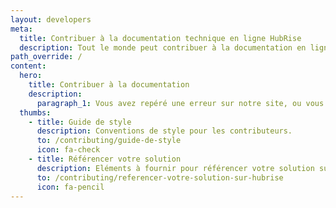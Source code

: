 ```yaml
---
layout: developers
meta:
  title: Contribuer à la documentation technique en ligne HubRise
  description: Tout le monde peut contribuer à la documentation en ligne HubRise. Consultez cette page si vous voulez savoir comment contribuer en nous donnant votre avis ou en mettant à jour le contenu.
path_override: /
content:
  hero:
    title: Contribuer à la documentation
    description:
      paragraph_1: Vous avez repéré une erreur sur notre site, ou vous souhaitez mettre à jour la documentation de votre solution ? Nous vous expliquons comment procéder.
  thumbs:
    - title: Guide de style
      description: Conventions de style pour les contributeurs.
      to: /contributing/guide-de-style
      icon: fa-check
    - title: Référencer votre solution
      description: Eléments à fournir pour référencer votre solution sur HubRise.
      to: /contributing/referencer-votre-solution-sur-hubrise
      icon: fa-pencil
---
```

